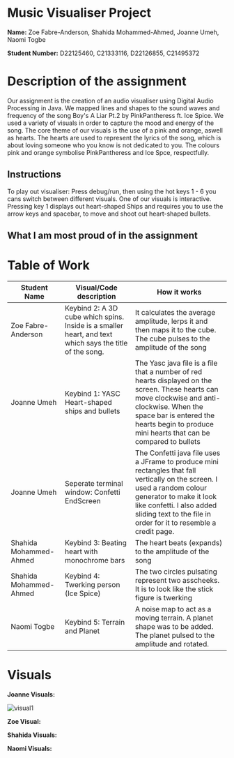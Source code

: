 # Music Visualiser Project


**Name:** Zoe Fabre-Anderson, Shahida Mohammed-Ahmed, Joanne Umeh, Naomi Togbe


**Student Number:** D22125460, C21333116, D22126855, C21495372


# Description of the assignment
Our assignment is the creation of an audio visualiser using Digital Audio Processing in Java. We mapped lines and shapes to the sound waves and frequency of the song Boy's A Liar Pt.2 by PinkPantheress ft. Ice Spice. We used a variety of visuals in order to capture the mood and energy of the song. The core theme of our visuals is the use of a pink and orange, aswell as hearts. The hearts are used to represent the lyrics of the song, which is about loving someone who you know is not dedicated to you. The colours pink and orange symbolise PinkPantheress and Ice Spce, respectfully.

## Instructions
To play out visualiser: Press debug/run, then using the hot keys 1 - 6 you cans switch between different visuals. 
One of our visuals is interactive. 
Pressing key 1 displays out heart-shaped Ships and requires you to use the arrow keys and spacebar, to move and shoot out heart-shaped bullets.


## What I am most proud of in the assignment



# Table of Work
| Student Name | Visual/Code description | How it works |
|-----------|-----------|-----------|
| Zoe Fabre-Anderson | Keybind 2: A 3D cube which spins. Inside is a smaller heart, and text which says the title of the song. | It calculates the average amplitude, lerps it and then maps it to the cube. The cube pulses to the amplitude of the song
| Joanne Umeh | Keybind 1: YASC Heart-shaped ships and bullets | The Yasc java file is a file that a number of red hearts displayed on the screen. These hearts can move clockwise and anti-clockwise. When the space bar is entered the hearts begin to produce mini hearts that can be compared to bullets |
| Joanne Umeh | Seperate terminal window: Confetti EndScreen | The Confetti java file uses a JFrame to produce mini rectangles that fall vertically on the screen. I used a random colour generator to make it look like confetti. I also added sliding text to the file in order for it to resemble a credit page. |
| Shahida Mohammed-Ahmed | Keybind 3: Beating heart with monochrome bars | The heart beats (expands) to the amplitude of the song |
| Shahida Mohammed-Ahmed | Keybind 4: Twerking person (Ice Spice) | The two circles pulsating represent two asscheeks. It is to look like the stick figure is twerking |
| Naomi Togbe | Keybind 5: Terrain and Planet | A noise map to act as a  moving terrain. A planet shape was to be added. The planet pulsed to the amplitude and rotated.|


# Visuals
**Joanne Visuals:**

![visual1](https://user-images.githubusercontent.com/123522743/236204085-2a4d5482-c31d-4d0a-8669-4c157f02e08f.png)

**Zoe Visual:**

**Shahida Visuals:**

**Naomi Visuals:**

